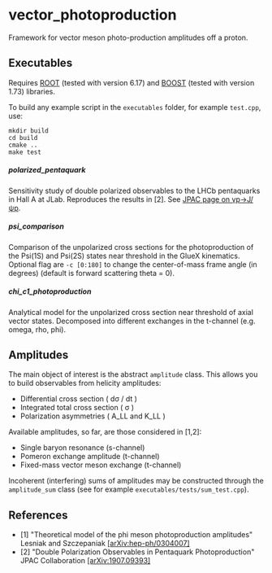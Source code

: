 # vector_photoproduction
Framework for vector meson photo-production amplitudes off a proton.

## Executables
Requires [ROOT](https://root.cern.ch/) (tested with version 6.17) and [BOOST](https://www.boost.org/) (tested with version 1.73) libraries.

To build any example script in the `executables` folder, for example `test.cpp`, use:

```
mkdir build
cd build
cmake ..
make test
````

##### polarized_pentaquark
Sensitivity study of double polarized observables to the LHCb pentaquarks in Hall A at JLab.
Reproduces the results in [2]. See [JPAC page on γp→J/ψp](http://cgl.soic.indiana.edu/jpac/polarizedPenta.php).

##### psi_comparison
Comparison of the unpolarized cross sections for the photoproduction of the Psi(1S) and Psi(2S) states near threshold in the GlueX kinematics. Optional flag are `-c [0:180]` to change the center-of-mass frame angle (in degrees) (default is forward scattering theta = 0).

##### chi_c1_photoproduction
Analytical model for the unpolarized cross section near threshold of axial vector states. Decomposed into different exchanges in the t-channel (e.g. omega, rho, phi).

## Amplitudes
The main object of interest is the abstract `amplitude` class. This allows you to build observables from helicity amplitudes:

* Differential cross section ( dσ / dt )
* Integrated total cross section ( σ )
* Polarization asymmetries ( A_LL and K_LL )

Available amplitudes, so far, are those considered in [1,2]:

* Single baryon resonance (s-channel)
* Pomeron exchange amplitude (t-channel)
* Fixed-mass vector meson exchange (t-channel)

Incoherent (interfering) sums of amplitudes may be constructed through the `amplitude_sum` class (see for example `executables/tests/sum_test.cpp`).


## References
* [1] "Theoretical model of the phi meson photoproduction amplitudes" Lesniak and Szczepaniak [[arXiv:hep-ph/0304007]](https://arxiv.org/abs/hep-ph/0304007)
* [2] "Double Polarization Observables in Pentaquark Photoproduction" JPAC Collaboration [[arXiv:1907.09393]](https://arxiv.org/abs/1907.09393)

